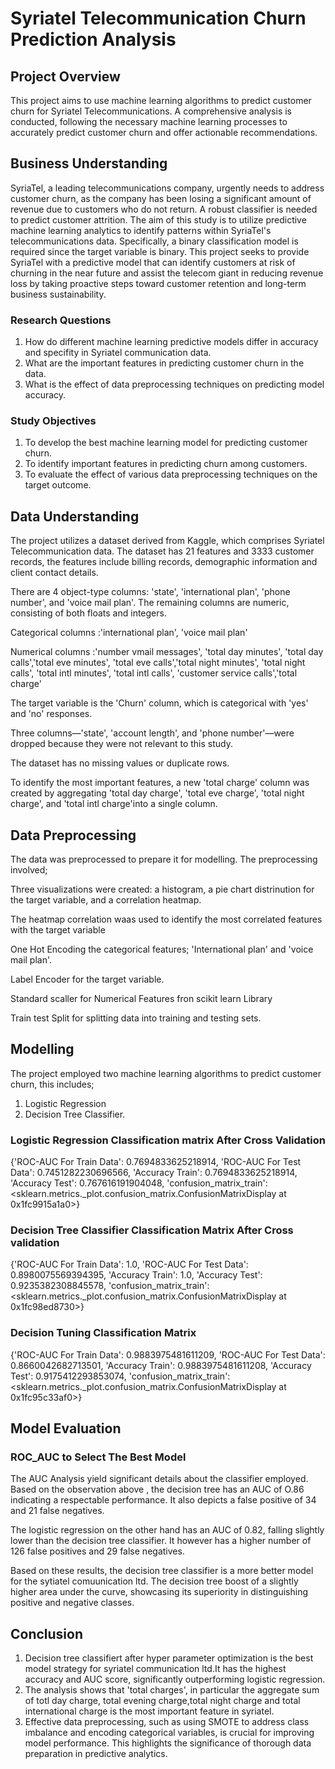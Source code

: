 # Syriatel Telecommunication Churn Prediction Analysis
## Project Overview
This project aims to use machine learning algorithms to predict customer churn for Syriatel Telecommunications. A comprehensive analysis is conducted, following the necessary machine learning processes to accurately predict customer churn and offer actionable recommendations.
## Business Understanding
SyriaTel, a leading telecommunications company, urgently needs to address customer churn, as the company has been losing a significant amount of revenue due to customers who do not return. A robust classifier is needed to predict customer attrition. The aim of this study is to utilize predictive machine learning analytics to identify patterns within SyriaTel's telecommunications data. Specifically, a binary classification model is required since the target variable is binary. This project seeks to provide SyriaTel with a predictive model that can identify customers at risk of churning in the near future and assist the telecom giant in reducing revenue loss by taking proactive steps toward customer retention and  long-term business sustainability.
### Research Questions
1. How do different machine learning predictive models differ in accuracy and specifity in Syriatel communication data.
2. What are the important features in predicting customer churn in the data.
3. What is the effect of data preprocessing techniques on predicting model accuracy.
### Study Objectives
1. To develop the best machine learning model for predicting customer churn.
2. To identify important features in predicting churn among customers.  
3. To evaluate the effect of various data preprocessing techniques on the target outcome.  
## Data Understanding
The project utilizes a dataset derived from Kaggle, which comprises Syriatel Telecommunication data. The dataset has 21 features and 3333 customer records, the features include billing records, demographic information and client contact details.

There are 4 object-type columns: 'state', 'international plan', 'phone number', and 'voice mail plan'. The remaining columns are numeric, consisting of both floats and integers.

Categorical columns :'international plan', 'voice mail plan'

Numerical columns :'number vmail messages', 'total day minutes', 'total day calls','total eve minutes', 'total eve calls','total night minutes', 'total night calls',  'total intl minutes', 'total intl calls', 'customer service calls','total charge'
              
       
The target variable is the 'Churn' column, which is categorical with 'yes' and 'no' responses.

Three columns—'state', 'account length', and 'phone number'—were dropped because they were not relevant to this study.

The dataset has no missing values or duplicate rows.

To identify the most important features, a new 'total charge' column was created by aggregating 'total day charge', 'total eve charge', 'total night charge', and 'total intl charge'into a single column.
## Data Preprocessing
The data was preprocessed to prepare it for modelling. The preprocessing involved;

  Three visualizations were created: a histogram, a pie chart distrinution for the target variable, and a correlation heatmap.

  The heatmap correlation waas used to identify the most correlated features with the target variable

  One Hot Encoding the categorical features; 'International plan' and 'voice mail plan'.

  Label Encoder for the target variable.

  Standard scaller for Numerical Features fron scikit learn Library

  Train test Split for splitting data into training and testing sets.
## Modelling 
The project employed two machine learning algorithms to predict customer churn, this includes;
  1. Logistic Regression
  2. Decision Tree Classifier.
### Logistic Regression Classification matrix After Cross Validation
  {'ROC-AUC For Train Data': 0.7694833625218914,
 'ROC-AUC For Test Data': 0.7451282230696566,
 'Accuracy Train': 0.7694833625218914,
 'Accuracy Test': 0.767616191904048,
 'confusion_matrix_train': <sklearn.metrics._plot.confusion_matrix.ConfusionMatrixDisplay at 0x1fc9915a1a0>}

  

### Decision Tree Classifier Classification Matrix After Cross validation
{'ROC-AUC For Train Data': 1.0,
 'ROC-AUC For Test Data': 0.8980075569394395,
 'Accuracy Train': 1.0,
 'Accuracy Test': 0.9235382308845578,
 'confusion_matrix_train': <sklearn.metrics._plot.confusion_matrix.ConfusionMatrixDisplay at 0x1fc98ed8730>}

### Decision Tuning Classification Matrix
{'ROC-AUC For Train Data': 0.9883975481611209,
 'ROC-AUC For Test Data': 0.8660042682713501,
 'Accuracy Train': 0.9883975481611208,
 'Accuracy Test': 0.9175412293853074,
 'confusion_matrix_train': <sklearn.metrics._plot.confusion_matrix.ConfusionMatrixDisplay at 0x1fc95c33af0>}
## Model Evaluation
### ROC_AUC to Select The Best Model
The AUC Analysis yield significant details about the classifier employed.
Based on the observation above , the decision tree has an AUC of O.86 indicating a respectable performance. It also depicts a false positive of 34 and 21 false negatives.  

The logistic regression on the other hand has an AUC of 0.82, falling slightly lower than the decision tree classifier. It however has a higher number of 126 false positives and 29 false negatives.

Based on these results, the decision tree classifier is a more better model for the sytiatel comuunication ltd. The decision tree boost of a slightly higher area under the curve, showcasing its superiority in distinguishing positive and negative classes.
## Conclusion
1. Decision tree classifiert after hyper parameter optimization is the best model strategy for syriatel communication ltd.It has the highest accuracy and AUC score, significantly outperforming logistic regression.
2. The analysis shows that 'total charges', in particular the aggregate sum of totl day charge, total evening charge,total night charge and total international charge is the most important feature in syriatel.
3. Effective data preprocessing, such as using SMOTE to address class imbalance and encoding categorical variables, is crucial for improving model performance. This highlights the significance of thorough data preparation in predictive analytics.



